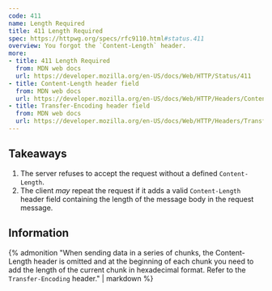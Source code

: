```yaml
---
code: 411
name: Length Required
title: 411 Length Required
spec: https://httpwg.org/specs/rfc9110.html#status.411
overview: You forgot the `Content-Length` header.
more:
- title: 411 Length Required
  from: MDN web docs
  url: https://developer.mozilla.org/en-US/docs/Web/HTTP/Status/411
- title: Content-Length header field
  from: MDN web docs
  url: https://developer.mozilla.org/en-US/docs/Web/HTTP/Headers/Content-Length
- title: Transfer-Encoding header field
  from: MDN web docs
  url: https://developer.mozilla.org/en-US/docs/Web/HTTP/Headers/Transfer-Encoding
---
```


## Takeaways

1. The server refuses to accept the request without a defined `Content-Length`.
1. The client _may_ repeat the request if it adds a valid `Content-Length` header field containing the length of the message body in the request message.

## Information

{% admonition "When sending data in a series of chunks, the Content-Length header is omitted and at the beginning of each chunk you need to add the length of the current chunk in hexadecimal format. Refer to the `Transfer-Encoding` header." | markdown %}

